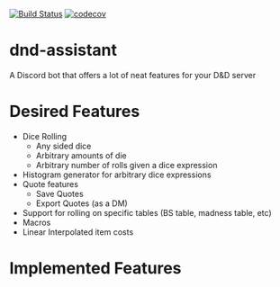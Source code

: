 [![Build Status](https://travis-ci.org/reecer62/dice-wench.svg?branch=master)](https://travis-ci.org/reecer62/dice-wench)
[![codecov](https://codecov.io/gh/reecer62/dice-wench/branch/master/graph/badge.svg)](https://codecov.io/gh/reecer62/dice-wench)

# dnd-assistant
A Discord bot that offers a lot of neat features for your D&D server

# Desired Features
- Dice Rolling
  - Any sided dice
  - Arbitrary amounts of die
  - Arbitrary number of rolls given a dice expression
- Histogram generator for arbitrary dice expressions
- Quote features
  - Save Quotes
  - Export Quotes (as a DM)
- Support for rolling on specific tables (BS table, madness table, etc)
- Macros
- Linear Interpolated item costs 

# Implemented Features
